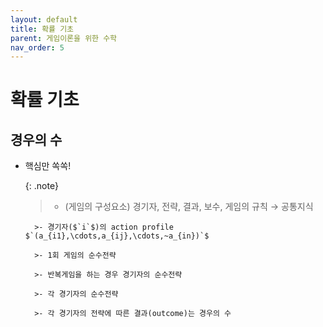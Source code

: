 ```yaml
---
layout: default
title: 확률 기초
parent: 게임이론을 위한 수학
nav_order: 5
---
```



# 확률 기초

## 경우의 수

- 핵심만 쏙쏙!

    {: .note}
	>- (게임의 구성요소) 경기자, 전략, 결과, 보수, 게임의 규칙 $`\rightarrow`$ 공통지식

		>- 경기자($`i`$)의 action profile $`(a_{i1},\cdots,a_{ij},\cdots,~a_{in})`$

		>- 1회 게임의 순수전략

		>- 반복게임을 하는 경우 경기자의 순수전략

		>- 각 경기자의 순수전략

		>- 각 경기자의 전략에 따른 결과(outcome)는 경우의 수
		
		
		